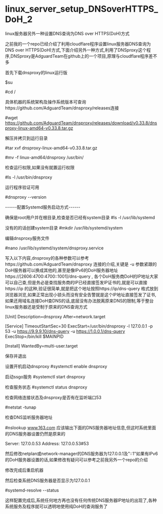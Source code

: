 # linux_server_setup_DNSoverHTTPS_DoH_2
linux服务器另外一种设置DNS查询为DNS over HTTPS(DoH)方式

之前我的一个repo已经介绍了利用cloudflare程序设置linux服务器DNS查询为DNS over HTTPS(DoH)方式,下面介绍另外一种方式,利用了DNSproxy这个程序,DNSproxy是AdguardTeam在github上的一个项目,原理与cloudflare程序差不多

首先下载dnsproxy的linux运行版

$su

#cd /

具体机器的系统架构及操作系统版本可查询https://github.com/AdguardTeam/dnsproxy/releases连接

#wget https://github.com/AdguardTeam/dnsproxy/releases/download/v0.33.8/dnsproxy-linux-amd64-v0.33.8.tar.gz

解压并拷贝到运行目录

#tar xvf dnsproxy-linux-amd64-v0.33.8.tar.gz

#mv -f linux-amd64/dnsproxy /usr/bin/

检查运行权限,如果没有就置运行权限

#ls -l /usr/bin/dnsproxy

运行程序验证可用

#dnsproxy --version


------配置Systemd服务启动方式------

确保是root用户并在根目录,检查是否已经有system目录
#ls -l /usr/lib/systemd

没有的的话创建system目录
#mkdir /usr/lib/systemd/system

编辑dnsproxy服务文件

#nano /usr/lib/systemd/system/dnsproxy.service

写入以下内容,dnsproxy的各种参数可以参考https://github.com/AdguardTeam/dnsproxy 连接的介绍,关键是 -u 参数紧跟的DoH服务器可以换成其他的,甚至是像IPv6的DoH服务器地址https://[2606:4700:4700::1001]/dns-query , 各个DoH服务商DoH的IP地址大家可以自己查,但是务必是查找服务商的IP已经直接签发IP证书的,就是可以直接https://ip 的这种,验证很简单,就是把这个地址按照https://ip/dns-query 格式放到浏览器浏览,如果正常出现小锁头而没有安全告警就是这个IP地址直接签发了证书,如果还用域名连接DoH查DNS的话,底层没有办法脱离原来DNS的限制,等于整台linux服务器还是受制于原来的DNS查询方式

[Unit]
Description=dnsproxy
After=network.target

[Service]
TimeoutStartSec=30
ExecStart=/usr/bin/dnsproxy -l 127.0.0.1 -p 53 -u https://9.9.9.10/dns-query -u https://1.0.0.1/dns-query
ExecStop=/bin/kill $MAINPID

[Install]
WantedBy=multi-user.target

保存并退出

设置开机启动dnsproxy
#systemctl enable dnsproxy

启动ssgo服务
#systemctl start dnsproxy

检查服务状态
#systemctl status dnsproxy

检查网络连接状态及dnsproxy是否有在监听端口53

#netstat -tunap

检查DNS监听服务器地址

#nslookup www.163.com
应该输出下面的DNS服务器地址信息,但这时系统里面的DNS服务器设置仍然是原来的

Server:		127.0.0.53
Address:	127.0.0.53#53

然后修改netplan或network-manager的DNS服务器为127.0.0.1及"::1"如果有IPv6的DoH服务器设置的话,如果修改有疑问可以参考之前我另外一个repo的介绍

修改完成后重启机器

然后检查系统DNS服务器是否显示为127.0.0.1

#systemd-resolve --status

这样配置完成后,系统任何地方再也没有任何传统DNS服务器IP地址的出现了,各种系统服务及程序就可以透明地使用纯DoH的查询服务了




